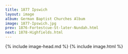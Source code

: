 ```yaml
---
title: 1877 Ipswich
layout: image
album: German Baptist Churches Album
image: 1877-Ipswich.jpg
prev: 1876-Fortestcue-St-later-Nundah.html
next: 1878-Highfields.html
---
```

{% include image-head.md %}
{% include image.html %}
